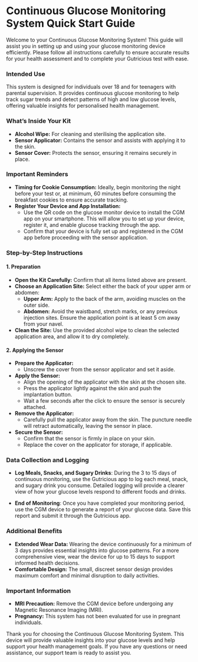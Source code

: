 # Continuous Glucose Monitoring System Quick Start Guide

Welcome to your Continuous Glucose Monitoring System! This guide will assist you in setting up and using your glucose monitoring device efficiently. Please follow all instructions carefully to ensure accurate results for your health assessment and to complete your Gutricious test with ease.

### Intended Use

This system is designed for individuals over 18 and for teenagers with parental supervision. It provides continuous glucose monitoring to help track sugar trends and detect patterns of high and low glucose levels, offering valuable insights for personalised health management.

### What’s Inside Your Kit

- **Alcohol Wipe:** For cleaning and sterilising the application site.
- **Sensor Applicator:** Contains the sensor and assists with applying it to the skin.
- **Sensor Cover:** Protects the sensor, ensuring it remains securely in place.

### Important Reminders

- **Timing for Cookie Consumption:** Ideally, begin monitoring the night before your test or, at minimum, 60 minutes before consuming the breakfast cookies to ensure accurate tracking.
- **Register Your Device and App Installation:**
  - Use the QR code on the glucose monitor device to install the CGM app on your smartphone. This will allow you to set up your device, register it, and enable glucose tracking through the app.
  - Confirm that your device is fully set up and registered in the CGM app before proceeding with the sensor application.

### Step-by-Step Instructions

#### 1. Preparation

- **Open the Kit Carefully:** Confirm that all items listed above are present.
- **Choose an Application Site:** Select either the back of your upper arm or abdomen:
  - **Upper Arm:** Apply to the back of the arm, avoiding muscles on the outer side.
  - **Abdomen:** Avoid the waistband, stretch marks, or any previous injection sites. Ensure the application point is at least 5 cm away from your navel.
- **Clean the Site:** Use the provided alcohol wipe to clean the selected application area, and allow it to dry completely.

#### 2. Applying the Sensor

- **Prepare the Applicator:**
  - Unscrew the cover from the sensor applicator and set it aside.
- **Apply the Sensor:**
  - Align the opening of the applicator with the skin at the chosen site.
  - Press the applicator lightly against the skin and push the implantation button.
  - Wait a few seconds after the click to ensure the sensor is securely attached.
- **Remove the Applicator:**
  - Carefully pull the applicator away from the skin. The puncture needle will retract automatically, leaving the sensor in place.
- **Secure the Sensor:**
  - Confirm that the sensor is firmly in place on your skin.
  - Replace the cover on the applicator for storage, if applicable.

### Data Collection and Logging

- **Log Meals, Snacks, and Sugary Drinks**: During the 3 to 15 days of continuous monitoring, use the Gutricious app to log each meal, snack, and sugary drink you consume. Detailed logging will provide a clearer view of how your glucose levels respond to different foods and drinks.
  
- **End of Monitoring**: Once you have completed your monitoring period, use the CGM device to generate a report of your glucose data. Save this report and submit it through the Gutricious app.

### Additional Benefits

- **Extended Wear Data:** Wearing the device continuously for a minimum of 3 days provides essential insights into glucose patterns. For a more comprehensive view, wear the device for up to 15 days to support informed health decisions.
- **Comfortable Design:** The small, discreet sensor design provides maximum comfort and minimal disruption to daily activities.

### Important Information

- **MRI Precaution:** Remove the CGM device before undergoing any Magnetic Resonance Imaging (MRI).
- **Pregnancy:** This system has not been evaluated for use in pregnant individuals.

Thank you for choosing the Continuous Glucose Monitoring System. This device will provide valuable insights into your glucose levels and help support your health management goals. If you have any questions or need assistance, our support team is ready to assist you.
